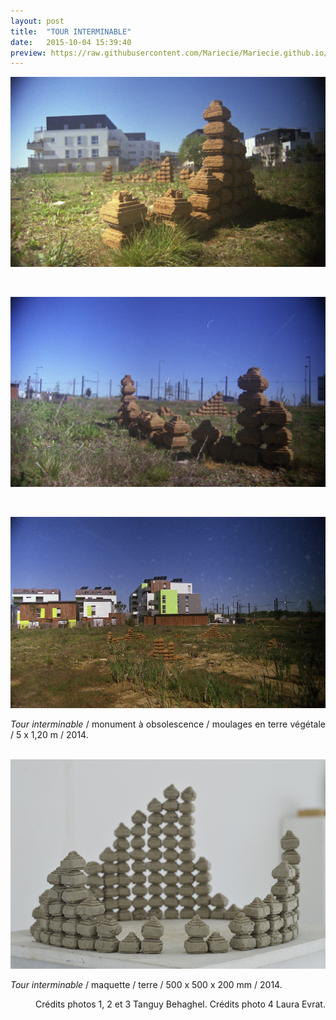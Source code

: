 ```yaml
---
layout: post
title:  "TOUR INTERMINABLE"
date:   2015-10-04 15:39:40
preview: https://raw.githubusercontent.com/Mariecie/Mariecie.github.io/master/images/tour-interminable-vignette.jpg
---
```


<img src="https://raw.githubusercontent.com/Mariecie/Mariecie.github.io/master/images/tour-interminable.jpg" alt="Tour interminable est un monument en terre v&eacute;g&eacute;tale construit &agrave; Angers, une installation &agrave; obsolescence entre le chantier et la ruine.Fran&ccedil;ois Dufeil">
<p>&nbsp;</p>

<img src="https://raw.githubusercontent.com/Mariecie/Mariecie.github.io/master/images/tour-interminable%20(2).jpg" alt="Tour interminable est un monument en terre v&eacute;g&eacute;tale construit &agrave; Angers, une installation &agrave; obsolescence entre le chantier et la ruine.Fran&ccedil;ois Dufeil">
<p>&nbsp;</p>

<img src="https://raw.githubusercontent.com/Mariecie/Mariecie.github.io/master/images/tour-interminable%20(3).jpg" alt="Tour interminable est un monument en terre v&eacute;g&eacute;tale construit &agrave; Angers, une installation &agrave; obsolescence entre le chantier et la ruine.Fran&ccedil;ois Dufeil">

<p style="text-align:justify">
<span style="font-style: italic;">Tour interminable</span> / monument &agrave; obsolescence / moulages en terre v&eacute;g&eacute;tale / 5 x 1,20 m / 2014.
</p>
<br>

<img src="https://raw.githubusercontent.com/Mariecie/Mariecie.github.io/master/images/tour-interminable-Photo-Laura-Evrat.jpg" alt="Tour interminable est un monument en terre v&eacute;g&eacute;tale construit &agrave; Angers, une installation &agrave; obsolescence entre le chantier et la ruine.Fran&ccedil;ois Dufeil">

<p style="text-align:justify">
<span style="font-style: italic;">Tour interminable</span> / maquette / terre / 500 x 500 x 200 mm / 2014.

<p style="text-align:right; font-size: 14px;">
Cr&eacute;dits photos 1, 2 et 3 Tanguy Behaghel. Cr&eacute;dits photo 4 Laura Evrat.
</p>
